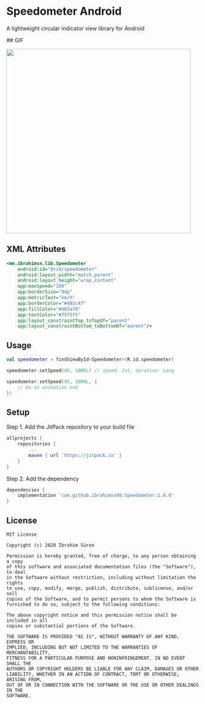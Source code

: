 # Speedometer Android

A lightweight circular indicator view library for Android

## GIF

<img src="https://github.com/ibrahimsn98/test-speed/blob/master/art/speedometer.gif" width="480" />

## XML Attributes

```xml
<me.ibrahimsn.lib.Speedometer
    android:id="@+id/speedometer"
    android:layout_width="match_parent"
    android:layout_height="wrap_content"
    app:maxSpeed="100"
    app:borderSize="8dp"
    app:metricText="km/h"
    app:borderColor="#402c47"
    app:fillColor="#d83a78"
    app:textColor="#f5f5f5"
    app:layout_constraintTop_toTopOf="parent"
    app:layout_constraintBottom_toBottomOf="parent"/>
```

## Usage

```kotlin
val speedometer = findViewById<Speedometer>(R.id.speedometer)

speedometer.setSpeed(95, 1000L) // speed: Int, duration: Long

speedometer.setSpeed(95, 1000L, {
    // Do on animation end
})
```

## Setup
Step 1. Add the JitPack repository to your build file
```groovy
allprojects {
	repositories {
		...
		maven { url 'https://jitpack.io' }
	}
}
```
Step 2. Add the dependency
```groovy
dependencies {
    implementation 'com.github.ibrahimsn98:Speedometer:1.0.0'
}
```

## License
```
MIT License

Copyright (c) 2020 İbrahim Süren

Permission is hereby granted, free of charge, to any person obtaining a copy
of this software and associated documentation files (the "Software"), to deal
in the Software without restriction, including without limitation the rights
to use, copy, modify, merge, publish, distribute, sublicense, and/or sell
copies of the Software, and to permit persons to whom the Software is
furnished to do so, subject to the following conditions:

The above copyright notice and this permission notice shall be included in all
copies or substantial portions of the Software.

THE SOFTWARE IS PROVIDED "AS IS", WITHOUT WARRANTY OF ANY KIND, EXPRESS OR
IMPLIED, INCLUDING BUT NOT LIMITED TO THE WARRANTIES OF MERCHANTABILITY,
FITNESS FOR A PARTICULAR PURPOSE AND NONINFRINGEMENT. IN NO EVENT SHALL THE
AUTHORS OR COPYRIGHT HOLDERS BE LIABLE FOR ANY CLAIM, DAMAGES OR OTHER
LIABILITY, WHETHER IN AN ACTION OF CONTRACT, TORT OR OTHERWISE, ARISING FROM,
OUT OF OR IN CONNECTION WITH THE SOFTWARE OR THE USE OR OTHER DEALINGS IN THE
SOFTWARE.
```